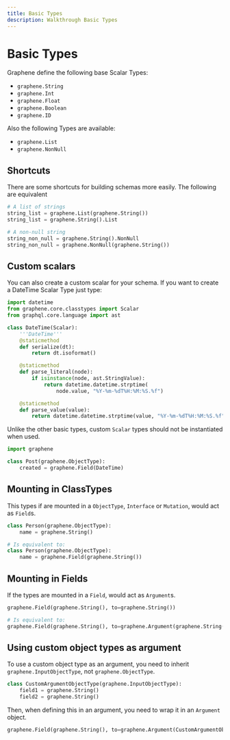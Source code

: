 ```yaml
---
title: Basic Types
description: Walkthrough Basic Types
---
```


# Basic Types

Graphene define the following base Scalar Types:
- `graphene.String`
- `graphene.Int`
- `graphene.Float`
- `graphene.Boolean`
- `graphene.ID`

Also the following Types are available:
- `graphene.List`
- `graphene.NonNull`

## Shortcuts

There are some shortcuts for building schemas more easily.
The following are equivalent

```python
# A list of strings
string_list = graphene.List(graphene.String())
string_list = graphene.String().List

# A non-null string
string_non_null = graphene.String().NonNull
string_non_null = graphene.NonNull(graphene.String())
```


## Custom scalars

You can also create a custom scalar for your schema.
If you want to create a DateTime Scalar Type just type:

```python
import datetime
from graphene.core.classtypes import Scalar
from graphql.core.language import ast

class DateTime(Scalar):
    '''DateTime'''
    @staticmethod
    def serialize(dt):
        return dt.isoformat()

    @staticmethod
    def parse_literal(node):
        if isinstance(node, ast.StringValue):
            return datetime.datetime.strptime(
                node.value, "%Y-%m-%dT%H:%M:%S.%f")

    @staticmethod
    def parse_value(value):
        return datetime.datetime.strptime(value, "%Y-%m-%dT%H:%M:%S.%f")
```

Unlike the other basic types, custom `Scalar` types should not be instantiated
when used.

```python
import graphene

class Post(graphene.ObjectType):
    created = graphene.Field(DateTime)
```

## Mounting in ClassTypes

This types if are mounted in a `ObjectType`, `Interface` or `Mutation`,
 would act as `Field`s.

```python
class Person(graphene.ObjectType):
    name = graphene.String()

# Is equivalent to:
class Person(graphene.ObjectType):
    name = graphene.Field(graphene.String())
```

## Mounting in Fields

If the types are mounted in a `Field`, would act as `Argument`s.

```python
graphene.Field(graphene.String(), to=graphene.String())

# Is equivalent to:
graphene.Field(graphene.String(), to=graphene.Argument(graphene.String()))
```


## Using custom object types as argument

To use a custom object type as an argument, you need to inherit `graphene.InputObjectType`, not `graphene.ObjectType`.

```python
class CustomArgumentObjectType(graphene.InputObjectType):
    field1 = graphene.String()
    field2 = graphene.String()

```

Then, when defining this in an argument, you need to wrap it in an `Argument` object.

```python
graphene.Field(graphene.String(), to=graphene.Argument(CustomArgumentObjectType))
```
